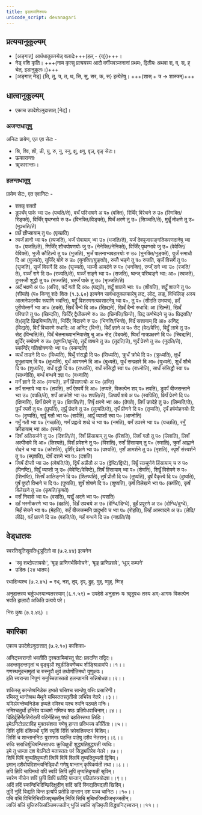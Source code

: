 ```yaml
---
title: इडागमनिश्चयः
unicode_script: devanagari
---
```


## प्रत्ययानुकूल्यम्
- [अङ्गात्] आर्धधातुकस्येड् वलादेः+++(हल् - {य्})+++।  
- नेड्‌ वशि कृति। +++(नाम कृत्सु प्रत्ययस्य आदौ वर्गीयवञ्जनानां प्रथमः, द्वितीयः अथवा श्‌, ष्‌, स्‌, ह्‌ चेत्‌, इडानुकूलः।)+++
- [अङ्गात् नेड्‌] {ति, तु, त्र, त, थ, सि, सु, सर, क, स} इत्येतेषु। +++(शास्‌ + त्र → शास्त्रम्‌)+++

## धात्वानुकूल्यम्
- एकाच उपदेशेऽनुदात्तात्‌ [नेट्]। 

### अजन्तधातुषु
अनिटः प्रायेण, एत एव सेटः - 

- श्रि, श्वि, शी, डी, यु, रु, नु, स्नु, क्षु, क्ष्णु, वृञ्‌, वृङ्‌ सेटः।
- ऊकारान्ताः
- ॠकारान्ताः।

### हलन्तधातुषु
प्रायेण सेटः, एत एवानिटः -

- शक्लृ शक्तौ
- डुपचँष् पाके भ्वा उ० (पचति/ते), वचँ परिभाषणे अ प० (वक्ति), रिचिँर् विरेचने रु उ० (रिणक्ति/रिङ्क्ते), विचिँर् पृथग्भावे रु उ० (विनक्ति/विङ्क्ते), षिचँ क्षरणे तु उ० (सिञ्चति/ते), मुचॢँ मोक्षणे तु उ० (मुञ्चति/ते)
- प्रछँ ज्ञीप्सायाम् तु प० (पृच्छति)
- त्यजँ हानौ भ्वा प० (त्यजति), भजँ सेवायाम् भ्वा उ० (भजति/ते), यजँ देवपूजासङ्गतिकरणदानेषु भ्वा उ० (यजति/ते), णिजिँर् शौचपोषणयोः जु उ० (नेनेक्ति/नेनिक्ते), विजिँर् पृथग्भावे जु उ० (वेवेक्ति/वेविक्ते), भुजोँ कौटिल्ये तु प० (भुजति), भुजँ पालनाभ्यवहारयोः रु उ० (भुनक्ति/भुङ्क्ते), युजँ समाधौ दि आ (युज्यते), युजिँर् योगे रु उ० (युनक्ति/युङ्क्ते), रुजोँ भङ्गे तु प० रुजति, सृजँ विसर्गे तु प० (सृजति), सृजँ विसर्गे दि आ० (सृज्यते), भञ्जोँ आमर्दने रु प० (भनक्ति), रन्ज्ँ रागे भ्वा उ० (रजति/ते), रञ्जँ रागे दि उ० (रज्यति/ते), षञ्जँ सङ्गे भ्वा प० (सजति), ष्वन्ज् परिष्वङ्गे भ्वा: आ० (स्वजते), टुमस्जोँ शुद्धौ तु प० (मज्जति), भ्रस्जँ पाके तु उ० (भृज्जति/ते)
- अदँ भक्षणे अ प० (अत्ति), पदँ गतौ दि आ० (पद्यते), शदॢँ शातने भ्वा: प० (शीयति), शदॢँ शातने तु प० (शीयते) (प० किन्तु शदेः शितः (१.३.६०) इत्यनेन सार्वधातुकलकारेषु लट्‌, लोट्‌, लङ्‌, विधिलिङ्‌ अस्य आत्मनेपदस्यैव रूपाणि भवन्ति), षदॢँ विशरणगत्यवसादनेषु भ्वा प०, तु प० (सीदति उभयत्र), हदँ पुरीषोत्सर्गे भ्वा आ० (हदते), खिदँ दैन्ये दि आ० (खिद्यते), खिदँ दैन्ये रुधादि: आ (खिन्ते), खिदँ परिघाते तु प० (खिन्दति), छिदिँर् द्वैधीकरणे रु० उ० (छिनत्ति/छिन्ते), छिद्र कर्णभेदने चु उ० छिद्रयति/ते)(लृटि छिद्रयिष्यति/ते), भिदिँर् विदारणे रु उ० (भिनत्ति/भिन्ते), विदँ सत्तायाम् दि आ० अनिट् (विद्यते), विदँ विचारणे रुधादि: आ अनिट् (विन्ते), विदँ ज्ञाने अ प० सेट् (वेद/वेत्ति), विदॢँ लाभे तु उ० सेट् (विन्दति/ते), विदँ चेतनाख्याननिवासेषु चु आ० सेट् (वेदयते), ष्विदाँ गात्रप्रक्षरणे दि प० (स्विद्यति), क्षुदिँर् सम्प्रेषणे रु उ० (क्षुणत्ति/क्षुन्ते), तुदँ व्यथने तु उ० (तुदति/ते), णुदँ प्रेरणे तु उ० (नुदति/ते), स्कन्दिँर् गतिशोषणयोः भ्वा प० (स्कन्दति)
- व्यधँ ताडने दि प० (विध्यति), षिधुँ संराद्धौ दि प० (सिध्यति), क्रुधँ क्रोधे दि प० (क्रुध्यति), क्षुधँ बुभुक्षायाम् दि प० (क्षुध्यति), बुधँ अवगमने दि आ० (बुध्यते), युधँ सम्प्रहारे दि आ० (युध्यते), शुधँ शौचे दि प० (शुध्यति), राधँ वृद्धौ दि प० (राध्यति), राधँ संसिद्धौ स्वा प० (राध्नोति), साधँ संसिद्धौ स्वा प० (साध्नोति), बन्धँ बन्धने क्र्या प० (बध्नाति)
- मनँ ज्ञाने दि आ० (मन्यते), हनँ हिंसागत्योः अ प० (हन्ति)
- तपँ सन्तापे भ्वा प० (तपति), तपँ ऐश्वर्ये दि आ० (तप्यते, विकल्पेन शप्‌ प० तपति), डुवपँ बीजसन्ताने भ्वा उ० (वपति/ते), शपँ आक्रोशे भ्वा उ० शपति/ते), ञिष्वपँ शये अ प० (स्वपिति), क्षिपँ प्रेरणे दि प० (क्षिप्यति), क्षिपँ प्रेरणे तु उ० (क्षिपति/ते), तिपृँ क्षरणे भ्वा आ० (तेपते), लिपँ उपदेहे तु उ० (लिम्पति/ते), छुपँ स्पर्शे तु प० (छुपति), लुपॢँ छेदने तु उ० (लुम्पति/ते), तृपँ प्रीणने दि प० (तृप्यति), दृपँ हर्षमोहनयोः दि प० (दृप्यति), सृपॢँ गतौ भ्वा प० (सर्पति), आपॢँ व्याप्तौ स्वा प० (आप्नोति)
- गमॢँ गतौ भ्वा प० (गच्छति), णमँ प्रह्वत्वे शब्दे च भ्वा प० (नमति), यमँ उपरमे भ्वा प० (यच्छति), रमुँ क्रीडायाम् भ्वा आ० (रमते)
- दिशँ अतिसर्जने तु उ० (दिशति/ते), रिशँ हिंसायाम् तु प० (रिशति), लिशँ गतौ तु प० (लिशति), लिशँ अल्पीभावे दि आ० (लिश्यते), विशँ प्रवेशने तु प० (विशति), रुशँ हिंसायाम् तु प० (रुशति), क्रुशँ आह्वाने रोदने च भ्वा प० (क्रोशति), दृशिँर् प्रेक्षणे भ्वा प० (पश्यति), मृशँ आमर्शने तु प० (मृशति), स्पृशँ संस्पर्शने तु प० (स्पृशति), दंशँ दशने भ्वा प० (दशति)
- त्विषँ दीप्तौ भ्वा उ० (त्वेषति/ते), द्विषँ अप्रीतौ अ उ० (द्वेष्टि/द्विष्टे), पिषॢँ सञ्चूर्णने हिंसायाम् च रु प० (पिनष्टि), विषॢँ व्याप्तौ जु उ० (वेवेष्टि/वेविष्टे), शिषँ हिंसायाम् भ्वा प० (शेषति), शिषॢँ विशेषणे रु प० (शिनष्टि), श्लिषँ आलिङ्गने दि प० (श्लिष्यति), तुषँ प्रीतौ दि प० (तुष्यति), दुषँ वैकृत्ये दि प० (दुष्यति), पुषँ पुष्टौ विभागे च दि प० (पुष्यति), शुषँ शोषणे दि प० (शुष्यति), कृषँ विलेखने भ्वा प० (कर्षति), कृषँ विलेखने तु उ० (कृषति/कृषते)
- वसँ निवासे भ्वा प० (वसति), घसॢँ अदने भ्वा प० (घसति)
- दहँ भस्मीकरणे भ्वा प० (दहति), दिहँ उपचये अ उ० (देग्धि/दिग्धे), दुहँ प्रपूरणे अ उ० (दोग्धि/दुग्धे), मिहँ सेचने भ्वा प० (मेहति), रुहँ बीजजन्मनि प्रादुर्भावे च भ्वा प० (रोहति), लिहँ आस्वादने अ उ० (लेढि/लीढे), वहँ प्रापणे दि उ० (वहति/ते), णहँ बन्धने दि उ० (नह्यति/ते)

## वेड्धातवः

स्वरतिसूतिसूयतिधूञूदितो वा (७.२.४४) इत्यनेन

- 'स्वृ शब्दोपतापयोः', 'षूङ्‌ प्राणिगर्भविमोचने', ‘षूङ्‌ प्राणिप्रसवे', ‘धूञ्‌ कम्पने'
- उदितः (२४ धातवः)

रधादिभ्यश्च (७.२.४५) = रध्‌, नश्‌, तृप्‌, दृप्, द्रुह्‌, मुह्‌, ष्णुह्‌, ष्णिह्‌ 

अनुदात्तस्य चर्दुपधस्यान्यतरस्याम् (६.१.५९) = उपदेशे अनुदात्तः यः ॠदुपधः तस्य अम्‌-आगमः विकल्पेन भवति झलादौ अकिति प्रत्यये परे।

निरः कुषः (७.२.४६) ।

## कारिका

एकाच उपदेशेऽनुदात्तात् (७.२.१०) काशिका-

अनिट्स्वरान्तो भवतीति दृश्यतामिमांस्तु सेटः प्रवदन्ति तद्विदः।  
अदन्तमॄदन्तमृतां च वृङ्वृञौ श्वुडीङिवर्णेष्वथ शीङ्श्रिञावपि।।१।।  
गणस्थमूदन्तमुतां च रुस्नुवौ क्षुवं तथोर्णोतिमथो युणुक्षवः।  
इति स्वरान्ता निपुणं समुच्चितास्ततो हलन्तानपि सन्निबोधत।।२।।  

शकिस्तु कान्तेष्वनिडेक इष्यते घसिश्च सान्तेषु वसिः प्रसारिणी।  
रभिस्तु भान्तेष्वथ मैथुने यभिस्ततस्तृतीयो लभिरेव नेतरे।।३।।  
यमिर्ञमन्तेष्वनिडेक इष्यते रमिश्च यश्च श्यनि पठ्यते मनिः।  
नमिश्चतुर्थो हनिरेव पञ्चमो गमिश्च षष्ठः प्रतिषेधवाचिनाम्।।४।।  
दिहिर्दुहिर्मेहतिरोहती वहिर्नहिस्तु षष्ठो दहतिस्तथा लिहिः।  
इमेऽनिटोऽष्टाविह मुक्तसंशया गणेषु हान्ता प्रविभज्य कीर्तिताः।।५।।  
दिशिं दृशिं दंशिमथो मृशिं स्पृशिं रिशिं क्रोशतिमष्टमं विशिम्।  
लिशिं च शान्ताननिटः पुराणगाः पठन्ति पाठेषु दशैव नेतरान्।।६।।  
रुधिः सराधिर्युधिबन्धिसाधवः क्रुधिक्षुधी शुद्ध्यतिबुद्ध्यती व्यधिः।  
इमे तु धान्ता दश येऽनिटो मतास्ततः परं सिद्ध्यतिरेव नेतरे।।७।।  
शिषिं पिषिं शुष्यतिपुष्यती त्विषिं विषिं श्लिषिं तुष्यतिदुष्यती द्विषिम्।  
इमान् दशैवोपदिशन्त्यनिड्विधौ गणेषु षान्तान् कृषिकर्षती तथा।।८।।  
तपिं तिपिं चापिमथो वपिं स्वपिं लिपिं लुपिं तृप्यतिदृप्यती सृपिम्।  
स्वरेण नीचेन शपिं छुपिं क्षिपिं प्रतीहि पान्तान् पठितांस्त्रयोदश।।९।।  
अदिं हदिं स्कन्दिभिदिच्छिदिक्षुदीन् शदिं सदिं स्विद्यतिपद्यती खिदिम्।  
तुदिं नुदिं विद्यति विन्त इत्यपि प्रतीहि दान्तान् दश पञ्च चानिटः।।१०।।  
पचिं वचिं विचिरिचिरञ्जिपृच्छतीन् निजिं सिचिं मुचिभजिभञ्जिभृज्जतीन्।  
त्यजिं यजिं युजिरुजिसञ्जिमज्जतीन् भुजिं स्वजिं सृजिमृजी विद्ध्यनिट्स्वरान्।।११।।  